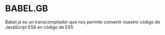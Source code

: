 # BABEL.__GB__
Babel.js es un transcompilador que nos permite convertir nuestro código de JavaScript ES6 en código de ES5
